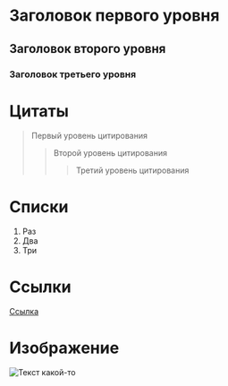 # Заголовок первого уровня
## Заголовок второго уровня
### Заголовок третьего уровня
# Цитаты
> Первый уровень цитирования
>> Второй уровень цитирования
>>> Третий уровень цитирования
# Списки
1. Раз
2. Два
3. Три
# Ссылки
[Ссылка](https://www.youtube.com/ "Ютуб")
# Изображение
![Текст какой-то](https://sun1.userapi.com/sun1-88/s/v1/if2/wkaLdLHRsLRA83rCduYznm1pGq8Xxq__AtraSvYoOHma0oKdsPW30FqWMUBNgyfWEVb97ljPTn3QWWebYLGjuNIM.jpg?size=1280x905&quality=96&type=album.jpg)
